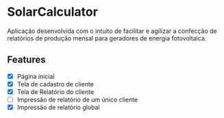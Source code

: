 # SolarCalculator

Aplicação desenvolvida com o intuito de facilitar e agilizar a confecção de relatórios de produção mensal para geradores de energia fotovoltaica. 


## Features

- [x] Página inicial
- [x] Tela de cadastro de cliente
- [x] Tela de Relatório do cliente
- [ ] Impressão de relatório de um único cliente
- [x] Impressão de relatório global
